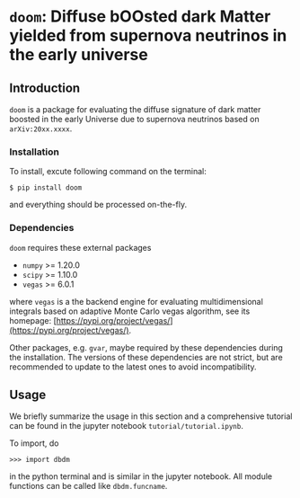 # `doom`: **D**iffuse b**OO**sted dark **M**atter yielded from supernova neutrinos in the early universe


## Introduction

`doom` is a package for evaluating the diffuse signature of dark matter boosted in the early Universe due to supernova neutrinos based on `arXiv:20xx.xxxx`.

### Installation

To install, excute following command on the terminal:

    $ pip install doom

and everything should be processed on-the-fly.

### Dependencies

`doom` requires these external packages

- `numpy` >= 1.20.0
- `scipy` >= 1.10.0
- `vegas` >= 6.0.1

where `vegas` is a the backend engine for evaluating multidimensional integrals based on adaptive Monte Carlo vegas algorithm, see its homepage: [https://pypi.org/project/vegas/](https://pypi.org/project/vegas/).

Other packages, e.g. `gvar`, maybe required by these dependencies during the installation.
The versions of these dependencies are not strict, but are recommended to update to the latest ones to avoid incompatibility. 


## Usage

We briefly summarize the usage in this section and a comprehensive tutorial can be found in the jupyter notebook `tutorial/tutorial.ipynb`.

To import, do

    >>> import dbdm

in the python terminal and is similar in the jupyter notebook. All module functions can be called like `dbdm.funcname`. 
